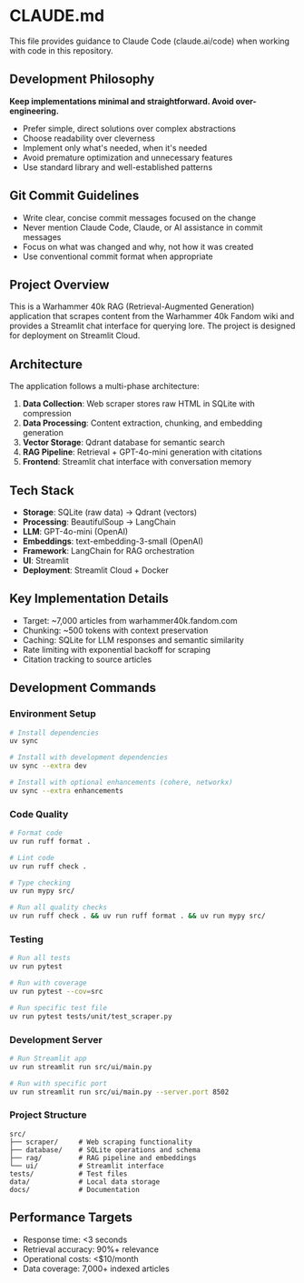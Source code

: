 # CLAUDE.md

This file provides guidance to Claude Code (claude.ai/code) when working with code in this repository.

## Development Philosophy

**Keep implementations minimal and straightforward. Avoid over-engineering.**

- Prefer simple, direct solutions over complex abstractions
- Choose readability over cleverness 
- Implement only what's needed, when it's needed
- Avoid premature optimization and unnecessary features
- Use standard library and well-established patterns

## Git Commit Guidelines

- Write clear, concise commit messages focused on the change
- Never mention Claude Code, Claude, or AI assistance in commit messages
- Focus on what was changed and why, not how it was created
- Use conventional commit format when appropriate

## Project Overview

This is a Warhammer 40k RAG (Retrieval-Augmented Generation) application that scrapes content from the Warhammer 40k Fandom wiki and provides a Streamlit chat interface for querying lore. The project is designed for deployment on Streamlit Cloud.

## Architecture

The application follows a multi-phase architecture:

1. **Data Collection**: Web scraper stores raw HTML in SQLite with compression
2. **Data Processing**: Content extraction, chunking, and embedding generation 
3. **Vector Storage**: Qdrant database for semantic search
4. **RAG Pipeline**: Retrieval + GPT-4o-mini generation with citations
5. **Frontend**: Streamlit chat interface with conversation memory

## Tech Stack

- **Storage**: SQLite (raw data) → Qdrant (vectors)
- **Processing**: BeautifulSoup → LangChain
- **LLM**: GPT-4o-mini (OpenAI)
- **Embeddings**: text-embedding-3-small (OpenAI)
- **Framework**: LangChain for RAG orchestration
- **UI**: Streamlit
- **Deployment**: Streamlit Cloud + Docker

## Key Implementation Details

- Target: ~7,000 articles from warhammer40k.fandom.com
- Chunking: ~500 tokens with context preservation
- Caching: SQLite for LLM responses and semantic similarity
- Rate limiting with exponential backoff for scraping
- Citation tracking to source articles

## Development Commands

### Environment Setup
```bash
# Install dependencies
uv sync

# Install with development dependencies
uv sync --extra dev

# Install with optional enhancements (cohere, networkx)
uv sync --extra enhancements
```

### Code Quality
```bash
# Format code
uv run ruff format .

# Lint code
uv run ruff check .

# Type checking
uv run mypy src/

# Run all quality checks
uv run ruff check . && uv run ruff format . && uv run mypy src/
```

### Testing
```bash
# Run all tests
uv run pytest

# Run with coverage
uv run pytest --cov=src

# Run specific test file
uv run pytest tests/unit/test_scraper.py
```

### Development Server
```bash
# Run Streamlit app
uv run streamlit run src/ui/main.py

# Run with specific port
uv run streamlit run src/ui/main.py --server.port 8502
```

### Project Structure
```
src/
├── scraper/     # Web scraping functionality
├── database/    # SQLite operations and schema
├── rag/         # RAG pipeline and embeddings
└── ui/          # Streamlit interface
tests/           # Test files
data/            # Local data storage
docs/            # Documentation
```

## Performance Targets

- Response time: <3 seconds
- Retrieval accuracy: 90%+ relevance
- Operational costs: <$10/month
- Data coverage: 7,000+ indexed articles